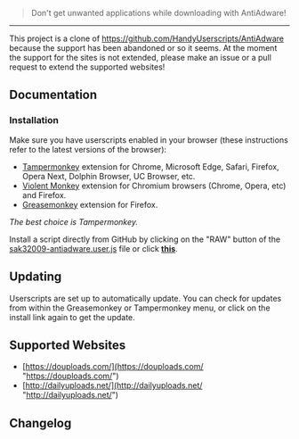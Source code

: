 > Don't get unwanted applications while downloading with AntiAdware!

------------

This project is a clone of https://github.com/HandyUserscripts/AntiAdware because the support has been abandoned or so it seems.
At the moment the support for the sites is not extended, please make an issue or a pull request to extend the supported websites!

## Documentation

### Installation

Make sure you have userscripts enabled in your browser (these instructions refer to the latest versions of the browser):

- [Tampermonkey](https://tampermonkey.net/?ext=dhdg "Tampermonkey") extension for Chrome, Microsoft Edge, Safari, Firefox, Opera Next, Dolphin Browser, UC Browser, etc.
- [Violent Monkey](https://violentmonkey.github.io/ "Violent Monkey") extension for Chromium browsers (Chrome, Opera, etc) and Firefox.
- [Greasemonkey](https://www.greasespot.net/ "Greasemonkey") extension for Firefox.

*The best choice is Tampermonkey.*

Install a script directly from GitHub by clicking on the "RAW" button of the [sak32009-antiadware.user.js](./sak32009-antiadware.user.js "sak32009-antiadware.user.js") file or click **[this](https://github.com/Sak32009/AntiAdware/raw/master/sak32009-antiadware.user.js "this")**.

## Updating

Userscripts are set up to automatically update. You can check for updates from within the Greasemonkey or Tampermonkey menu, or click on the install link again to get the update.

## Supported Websites

- [https://douploads.com/](https://douploads.com/ "https://douploads.com/")
- [http://dailyuploads.net/](http://dailyuploads.net/ "http://dailyuploads.net/")

## Changelog
